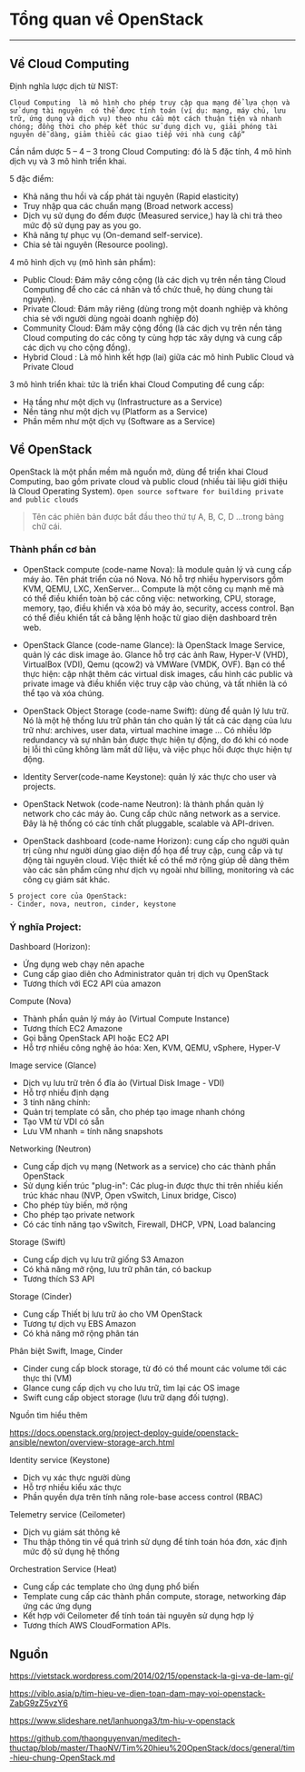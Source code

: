# Tổng quan về OpenStack
---
## Về Cloud Computing
Định nghĩa lược dịch từ NIST:
```
Cloud Computing  là mô hình cho phép truy cập qua mạng để lựa chọn và sử dụng tài nguyên  có thể được tính toán (ví dụ: mạng, máy chủ, lưu trữ, ứng dụng và dịch vụ) theo nhu cầu một cách thuận tiện và nhanh chóng; đồng thời cho phép kết thúc sử dụng dịch vụ, giải phóng tài nguyên dễ dàng, giảm thiểu các giao tiếp với nhà cung cấp”
```

Cần nắm dược 5 – 4 – 3 trong Cloud Computing: đó là 5 đặc tính, 4 mô hình dịch vụ và 3 mô hình triển khai.

5 đặc điểm:
- Khả năng thu hồi và cấp phát tài nguyên (Rapid elasticity)
- Truy nhập qua các chuẩn mạng (Broad network access)
- Dịch vụ sử dụng đo đếm được (Measured service,) hay là chi trả theo mức độ sử dụng pay as you go.
- Khả năng tự phục vụ (On-demand self-service).
- Chia sẻ tài nguyên (Resource pooling).

4 mô hình dịch vụ (mô hình sản phẩm): 
- Public Cloud: Đám mây công cộng (là các dịch vụ trên nền tảng Cloud Computing để cho các cá nhân và tổ chức thuê, họ dùng chung tài nguyên).
- Private Cloud: Đám mây riêng (dùng trong một doanh nghiệp và không chia sẻ với người dùng ngoài doanh nghiệp đó)
- Community Cloud: Đám mây cộng đồng (là các dịch vụ trên nền tảng Cloud computing do các công ty cùng hợp tác xây dựng và cung cấp các dịch vụ cho cộng đồng). 
- Hybrid Cloud : Là mô hình kết hợp (lai) giữa các mô hình Public Cloud và Private Cloud 

3 mô hình triển khai: tức là triển khai Cloud Computing để cung cấp:
- Hạ tầng như một dịch vụ (Infrastructure as a Service)
- Nền tảng như một dịch vụ (Platform as a Service)
- Phần mềm như một dịch vụ (Software as a Service)


## Về OpenStack
OpenStack là một phần mềm mã nguồn mở, dùng để triển khai Cloud Computing, bao gồm private cloud và public cloud (nhiều tài liệu giới thiệu là Cloud Operating System). `Open source software for building private and public clouds`


> Tên các phiên bản được bắt đầu theo thứ tự A, B, C, D …trong bảng chữ cái.

### Thành phần cơ bản
- OpenStack compute (code-name Nova): là module quản lý và cung cấp máy ảo. Tên phát triển của nó Nova. Nó hỗ trợ nhiều hypervisors gồm KVM, QEMU, LXC, XenServer... Compute là một công cụ mạnh mẽ mà có thể điều khiển toàn bộ các công việc: networking, CPU, storage, memory, tạo, điều khiển và xóa bỏ máy ảo, security, access control. Bạn có thể điều khiển tất cả bằng lệnh hoặc từ giao diện dashboard trên web.

- OpenStack Glance (code-name Glance): là OpenStack Image Service, quản lý các disk image ảo. Glance hỗ trợ các ảnh Raw, Hyper-V (VHD), VirtualBox (VDI), Qemu (qcow2) và VMWare (VMDK, OVF). Bạn có thể thực hiện: cập nhật thêm các virtual disk images, cấu hình các public và private image và điều khiển việc truy cập vào chúng, và tất nhiên là có thể tạo và xóa chúng.

- OpenStack Object Storage (code-name Swift): dùng để quản lý lưu trữ. Nó là một hệ thống lưu trữ phân tán cho quản lý tất cả các dạng của lưu trữ như: archives, user data, virtual machine image … Có nhiều lớp redundancy và sự nhân bản được thực hiện tự động, do đó khi có node bị lỗi thì cũng không làm mất dữ liệu, và việc phục hồi được thực hiện tự động.

- Identity Server(code-name Keystone): quản lý xác thực cho user và projects.

- OpenStack Netwok (code-name Neutron): là thành phần quản lý network cho các máy ảo. Cung cấp chức năng network as a service. Đây là hệ thống có các tính chất pluggable, scalable và API-driven.

- OpenStack dashboard (code-name Horizon): cung cấp cho người quản trị cũng như người dùng giao diện đồ họa để truy cập, cung cấp và tự động tài nguyên cloud. Việc thiết kế có thể mở rộng giúp dễ dàng thêm vào các sản phẩm cũng như dịch vụ ngoài như billing, monitoring và các công cụ giám sát khác.

```
5 project core của OpenStack:
- Cinder, nova, neutron, cinder, keystone
```

### Ý nghĩa Project:

Dashboard (Horizon):
- Ứng dụng web chạy nên apache
- Cung cấp giao diên cho Administrator quản trị dịch vụ OpenStack
- Tương thích với EC2 API của amazon

Compute (Nova)
- Thành phần quản lý máy ảo (Virtual Compute Instance)
- Tương thích EC2 Amazone
- Gọi bằng OpenStack API hoặc EC2 API
- Hỗ trợ nhiều công nghệ ảo hóa: Xen, KVM, QEMU, vSphere, Hyper-V

Image service (Glance)
- Dịch vụ lưu trữ trên ổ đĩa ảo (Virtual Disk Image - VDI)
- Hỗ trợ nhiều định dạng
- 3 tính năng chính:
 - Quản trị template có sẵn, cho phép tạo image nhanh chóng
 - Tạo VM từ VDI có sẵn
 - Lưu VM nhanh = tính năng snapshots

Networking (Neutron)
- Cung cấp dịch vụ mạng (Network as a service) cho các thành phần OpenStack
- Sử dụng kiến trúc "plug-in": Các plug-in được thực thi trên nhiều kiến trúc khác nhau (NVP, Open vSwitch, Linux bridge, Cisco)
- Cho phép tùy biến, mở rộng
- Cho phép tạo private network
- Có các tính năng tạo vSwitch, Firewall, DHCP, VPN, Load balancing

Storage (Swift)
- Cung cấp dịch vụ lưu trữ giống S3 Amazon
- Có khả năng mở rộng, lưu trữ phân tán, có backup
- Tương thích S3 API

Storage (Cinder)
- Cung cấp Thiết bị lưu trữ ảo cho VM OpenStack
- Tương tự dịch vụ EBS Amazon
- Có khả năng mở rộng phân tán

Phân biệt Swift, Image, Cinder
- Cinder cung cấp block storage, từ đó có thể mount các volume tới các thực thi (VM)
- Glance cung cấp dịch vụ cho lưu trữ, tìm lại các OS image
- Swift cung cấp object storage (lưu trữ dạng đối tượng). 

Nguồn tìm hiểu thêm

https://docs.openstack.org/project-deploy-guide/openstack-ansible/newton/overview-storage-arch.html

Identity service (Keystone)
- Dịch vụ xác thực người dùng 
- Hỗ trợ nhiều kiểu xác thực
- Phần quyền dựa trên tính năng role-base access control (RBAC)

Telemetry service (Ceilometer)
- Dịch vụ giám sát thông kê
- Thu thập thông tin về quá trình sử dụng để tính toán hóa đơn, xác định mức độ sử dụng hệ thống

Orchestration Service (Heat)
- Cung cấp các template cho ứng dụng phổ biến
- Template cung cấp các thành phần compute, storage, networking đáp ứng các ứng dụng
- Kết hợp với Ceilometer để tính toán tài nguyên sử dụng hợp lý
- Tương thích AWS CloudFormation APIs.

## Nguồn

https://vietstack.wordpress.com/2014/02/15/openstack-la-gi-va-de-lam-gi/

https://viblo.asia/p/tim-hieu-ve-dien-toan-dam-may-voi-openstack-ZabG9zZ5vzY6

https://www.slideshare.net/lanhuonga3/tm-hiu-v-openstack

https://github.com/thaonguyenvan/meditech-thuctap/blob/master/ThaoNV/Tim%20hieu%20OpenStack/docs/general/tim-hieu-chung-OpenStack.md

